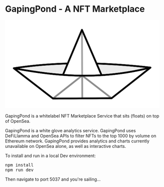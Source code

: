 # GapingPond - A NFT Marketplace

![GapingPond Paper Boat Loago](/public/Paperboat.svg)

GapingPond is a whitelabel NFT Marketplace Service that sits (floats) on top of OpenSea.

GapingPond is a white glove analytics service. GapingPond uses DeFiLlamma and OpenSea APIs to filter NFTs to the top 1000 by volume on Ethereum network. GapingPond provides analytics and charts currently unavailable on OpenSea alone, as well as interactive charts.

To install and run in a local Dev environment:

<pre>
npm install
npm run dev
</pre>

Then navigate to port 5037 and you're sailing...
